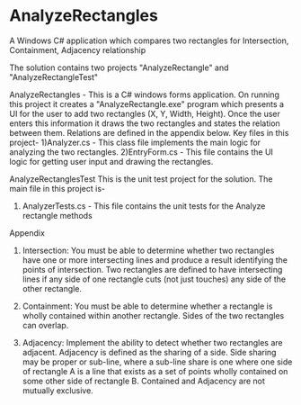 # AnalyzeRectangles
A Windows C# application which compares two rectangles for Intersection, Containment, Adjacency relationship

The solution contains two projects "AnalyzeRectangle" and "AnalyzeRectangleTest"

AnalyzeRectangles - 
  This is a C# windows forms application. On running this project it creates a "AnalyzeRectangle.exe" program which presents a UI for the user to add two rectangles (X, Y, Width, Height). Once the user enters this information it draws the two rectangles and states the relation between them. Relations are defined in the appendix below.
  Key files in this project-
  1)Analyzer.cs - This class file implements the main logic for analyzing the two rectangles.
  2)EntryForm.cs - This file contains the UI logic for getting user input and drawing the rectangles.
  
AnalyzeRectanglesTest
  This is the unit test project for the solution. The main file in this project is-
  1) AnalyzerTests.cs - This file contains the unit tests for the Analyze rectangle methods
  
  
  Appendix
1.	Intersection: 
You must be able to determine whether two rectangles have one or more intersecting lines and produce a result identifying the points of intersection. Two rectangles are defined to have intersecting lines if any side of one rectangle cuts (not just touches) any side of the other rectangle.
 
2.	Containment: 
You must be able to determine whether a rectangle is wholly contained within another rectangle. Sides of the two rectangles can overlap.
 
3.	Adjacency:
Implement the ability to detect whether two rectangles are adjacent. Adjacency is defined as the sharing of a side. Side sharing may be proper or sub-line, where a sub-line share is one where one side of rectangle A is a line that exists as a set of points wholly contained on some other side of rectangle B.
Contained and Adjacency are not mutually exclusive.
 

